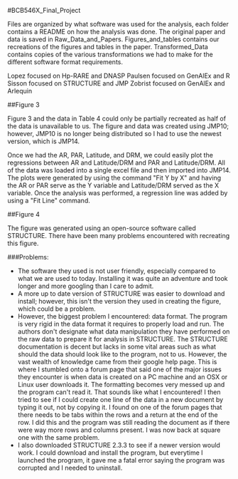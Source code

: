 #BCB546X_Final_Project

Files are organized by what software was used for the analysis, each folder contains a README on how the analysis was done.
The original paper and data is saved in Raw_Data_and_Papers.
Figures_and_tables contains our recreations of the figures and tables in the paper.
Transformed_Data contains copies of the various transformations we had to make for the different software format requirements.

Lopez focused on Hp-RARE and DNASP
Paulsen focused on GenAlEx and R
Sisson focused on STRUCTURE and JMP
Zobrist focused on GenAlEx and Arlequin


##Figure 3

Figure 3 and the data in Table 4 could only be partially recreated as half of the data is unavailable to us. The figure and data was created using JMP10; however, JMP10 is no longer being distributed so I had to use the newest version, which is JMP14. 

Once we had the AR, PAR, Latitude, and DRM, we could easily plot the regressions between AR and Latitude/DRM and PAR and Latitude/DRM. All of the data was loaded into a single excel file and then imported into JMP14. The plots were generated by using the command "Fit Y by X" and having the AR or PAR serve as the Y variable and Latitude/DRM served as the X variable. Once the analysis was performed, a regression line was added by using a "Fit Line" command.


##Figure 4

The figure was generated using an open-source software called STRUCTURE. There have been many problems encountered with recreating this figure. 

###Problems:
- The software they used is not user friendly, especially compared to what we are used to today. Installing it was quite an adventure and took longer and more googling than I care to admit.
- A more up to date version of STRUCTURE was easier to download and install; however, this isn't the version they used in creating the figure, which could be a problem.
- However, the biggest problem I encountered: data format. The program is very rigid in the data format it requires to properly load and run. The authors don't designate what data manipulation they have performed on the raw data to prepare it for analysis in STRUCTURE. 
The STRUCTURE documentation is decent but lacks in some vital areas such as what should the data should look like to the program, not to us. However, the vast wealth of knowledge came from their google help page. This is where I stumbled onto a forum page that said one of the major issues they encounter is when data is created on a PC machine and an OSX or Linux user downloads it. The formatting becomes very messed up and the program can't read it. That sounds like what I encountered! I then tried to see if I could create one line of the data in a new document by typing it out, not by copying it. I found on one of the forum pages that there needs to be tabs within the rows and a return at the end of the row. I did this and the program was still reading the document as if there were way more rows and columns present. I was now back at square one with the same problem. 
- I also downloaded STRUCTURE 2.3.3 to see if a newer version would work. I could download and install the program, but everytime I launched the program, it gave me a fatal error saying the program was corrupted and I needed to uninstall.